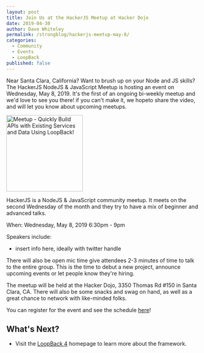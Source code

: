 ```yaml
---
layout: post
title: Join Us at the HackerJS Meetup at Hacker Dojo
date: 2019-04-30
author: Dave Whiteley
permalink: /strongblog/hackerjs-meetup-may-8/
categories:
  - Community
  - Events
  - LoopBack
published: false
---
```


Near Santa Clara, California? Want to brush up on your Node and JS skills? The HackerJS NodeJS & JavaScript Meetup is hosting an event on Wednesday, May 8, 2019. It's the first of an ongoing bi-weekly meetup and we'd love to see you there! if you can't make it, we hopeto share the video, and will let you know about upcoming meetups.

<!--more-->
<img src="https://strongloop.com/blog-assets/2018/01/Meetup-may-8-hackerdojo.png" alt="Meetup - Quickly Build APIs with Existing Services and Data Using LoopBack!" style="width: 200px"/>

HackerJS is a NodeJS & JavaScript community meetup. It meets on the second Wednesday of the month and they try to have a mix of beginner and advanced talks.

When: Wednesday, May 8, 2019 6:30pm - 9pm

Speakers include:

- insert info here, ideally with twitter handle

There will also be open mic time give attendees 2-3 minutes of time to talk to the entire group. This is the time to debut a new project, announce upcoming events or let people know they're hiring.

The meetup will be held at the Hacker Dojo, 3350 Thomas Rd #150 in Santa Clara, CA. There will also be some snacks and swag on hand, as well as a great chance to network with like-minded folks. 

You can register for the event and see the schedule [here](https://www.meetup.com/HackerJS/events/260257127/?rv=ea2_v2)!

## What's Next?

- Visit the [LoopBack 4](http://v4.loopback.io/) homepage to learn more about the framework. 

